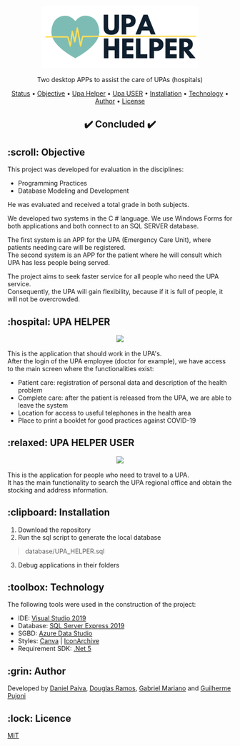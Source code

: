 <p align="center">
  <a href="#">
    <img src="images/logo.png" width="350" alt="UPA HELPER">
  </a>
</p>
<p align="center">
    Two desktop APPs to assist the care of UPAs (hospitals)
</p>

<p align="center">
 <a href="#status">Status</a> • 
 <a href="#objetivo">Objective</a> •
 <a href="#upahelper">Upa Helper</a> •
 <a href="#upauser">Upa USER</a> •
 <a href="#instalacao">Installation</a> • 
 <a href="#tecnologias">Technology</a> • 
 <a href="#autor">Author</a> • 
 <a href="#licenca">License</a>
</p>

<h2 align="center" id=status> 
	✔️ Concluded ✔️
</h2>

<h2 id=objetivo>:scroll: Objective</h2>

This project was developed for evaluation in the disciplines:

- Programming Practices
- Database Modeling and Development

He was evaluated and received a total grade in both subjects. <br>

We developed two systems in the C # language.
We use Windows Forms for both applications and both connect to an SQL SERVER database.<br>

The first system is an APP for the UPA (Emergency Care Unit),
where patients needing care will be registered.<br>
The second system is an APP for the patient where he will consult which UPA has less people being served.<br>

The project aims to seek faster service for all people who need the UPA service.<br>
Consequently, the UPA will gain flexibility, because if it is full of people, it will not be overcrowded.

<h2 id=upahelper>:hospital: UPA HELPER</h2>

<p align="center">
  <img src="https://i.imgur.com/kmsP0Qg.png" width="500">
</p>

This is the application that should work in the UPA's.<br>
After the login of the UPA employee (doctor for example), we have access to the main screen where the functionalities exist:
- Patient care: registration of personal data and description of the health problem
- Complete care: after the patient is released from the UPA, we are able to leave the system
- Location for access to useful telephones in the health area
- Place to print a booklet for good practices against COVID-19

<h2 id=upauser>:relaxed: UPA HELPER USER</h2>

<p align="center">
  <img src="https://i.imgur.com/vnTqmQs.png" width="500">
</p>

This is the application for people who need to travel to a UPA.<br>
It has the main functionality to search the UPA regional office and obtain the stocking and address information.

<h2 id=instalacao>:clipboard: Installation</h2>

1. Download the repository
2. Run the sql script to generate the local database
> database/UPA_HELPER.sql
3. Debug applications in their folders

<h2 id=tecnologias>:toolbox: Technology</h2>
The following tools were used in the construction of the project:

- IDE: <a href="https://visualstudio.microsoft.com/pt-br/vs/">Visual Studio 2019</a>
- Database: <a href="https://www.microsoft.com/pt-br/sql-server/sql-server-downloads">SQL Server Express 2019</a>
- SGBD: <a href="https://go.microsoft.com/fwlink/?linkid=2163435">Azure Data Studio</a>
- Styles: <a href="https://www.canva.com/">Canva</a> | <a href="https://iconarchive.com/">IconArchive</a>
- Requirement SDK: <a href="https://dotnet.microsoft.com/download/dotnet/5.0">.Net 5</a>

<h2 id=autor>:grin: Author</h2>
Developed by <a href="https://www.linkedin.com/in/danhpaiva/">Daniel Paiva</a>, 
<a href="https://www.linkedin.com/in/douglas-ramos-78362099/">Douglas Ramos</a>, 
<a href="https://www.linkedin.com/in/gabrielcmariano/">Gabriel Mariano</a> and
<a href="https://www.linkedin.com/in/guilherme-pujoni-4921a0187/">Guilherme Pujoni</a>

<h2 id=licenca>:lock: Licence</h2>
<a href="https://github.com/danhpaiva/login-csharp-sqlServer/blob/master/LICENSE" target="_blank">MIT</a>
